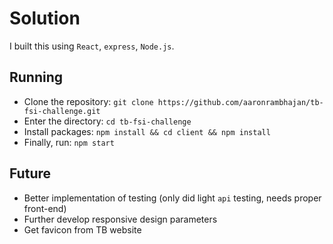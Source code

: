 # Solution
I built this using `React`, `express`, `Node.js`.

## Running
- Clone the repository: `git clone https://github.com/aaronrambhajan/tb-fsi-challenge.git`  
- Enter the directory: `cd tb-fsi-challenge`  
- Install packages: `npm install && cd client && npm install`  
- Finally, run: `npm start`

## Future
- Better implementation of testing (only did light `api` testing, needs proper front-end)
- Further develop responsive design parameters
- Get favicon from TB website
